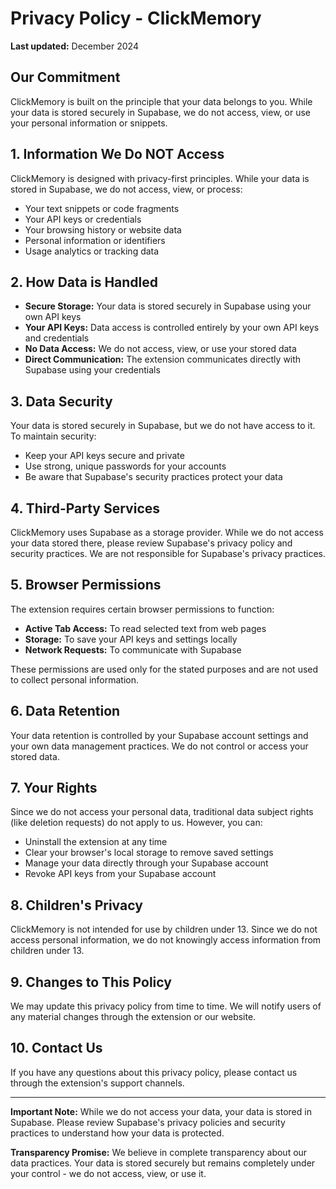 # Privacy Policy - ClickMemory

**Last updated:** December 2024

## Our Commitment

ClickMemory is built on the principle that your data belongs to you. While your data is stored securely in Supabase, we do not access, view, or use your personal information or snippets.

## 1. Information We Do NOT Access

ClickMemory is designed with privacy-first principles. While your data is stored in Supabase, we do not access, view, or process:

- Your text snippets or code fragments
- Your API keys or credentials
- Your browsing history or website data
- Personal information or identifiers
- Usage analytics or tracking data

## 2. How Data is Handled

- **Secure Storage:** Your data is stored securely in Supabase using your own API keys
- **Your API Keys:** Data access is controlled entirely by your own API keys and credentials
- **No Data Access:** We do not access, view, or use your stored data
- **Direct Communication:** The extension communicates directly with Supabase using your credentials

## 3. Data Security

Your data is stored securely in Supabase, but we do not have access to it. To maintain security:

- Keep your API keys secure and private
- Use strong, unique passwords for your accounts
- Be aware that Supabase's security practices protect your data

## 4. Third-Party Services

ClickMemory uses Supabase as a storage provider. While we do not access your data stored there, please review Supabase's privacy policy and security practices. We are not responsible for Supabase's privacy practices.

## 5. Browser Permissions

The extension requires certain browser permissions to function:

- **Active Tab Access:** To read selected text from web pages
- **Storage:** To save your API keys and settings locally
- **Network Requests:** To communicate with Supabase

These permissions are used only for the stated purposes and are not used to collect personal information.

## 6. Data Retention

Your data retention is controlled by your Supabase account settings and your own data management practices. We do not control or access your stored data.

## 7. Your Rights

Since we do not access your personal data, traditional data subject rights (like deletion requests) do not apply to us. However, you can:

- Uninstall the extension at any time
- Clear your browser's local storage to remove saved settings
- Manage your data directly through your Supabase account
- Revoke API keys from your Supabase account

## 8. Children's Privacy

ClickMemory is not intended for use by children under 13. Since we do not access personal information, we do not knowingly access information from children under 13.

## 9. Changes to This Policy

We may update this privacy policy from time to time. We will notify users of any material changes through the extension or our website.

## 10. Contact Us

If you have any questions about this privacy policy, please contact us through the extension's support channels.

---

**Important Note:** While we do not access your data, your data is stored in Supabase. Please review Supabase's privacy policies and security practices to understand how your data is protected.

**Transparency Promise:** We believe in complete transparency about our data practices. Your data is stored securely but remains completely under your control - we do not access, view, or use it. 
